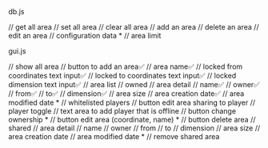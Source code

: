 db.js

// get all area
// set all area
// clear all area
// add an area
// delete an area
// edit an area
// configuration data *
    // area limit


gui.js

// show all area
    // button to add an area✅
        // area name✅
        // locked from coordinates text input✅
        // locked to coordinates text input✅
        // locked dimension text input✅
    // area list
        // owned
            // area detail
                // name✅
                // owner✅
                // from✅
                // to✅
                // dimension✅
                // area size
                // area creation date✅
                // area modified date *
                // whitelisted players
                // button edit area sharing to player
                    // player toggle
                    // text area to add player that is offline
                // button change ownership *
                // button edit area (coordinate, name) *
                // button delete area
        // shared
            // area detail
                // name
                // owner
                // from
                // to
                // dimension
                // area size
                // area creation date
                // area modified date *
                // remove shared area